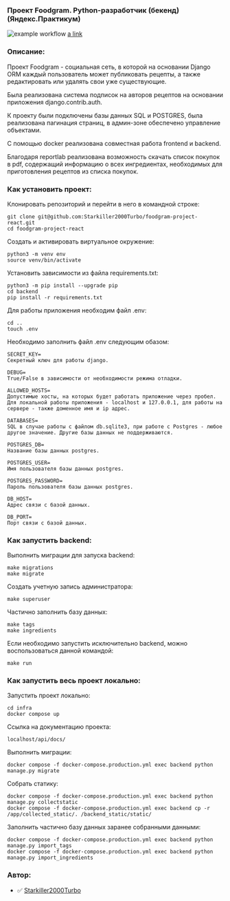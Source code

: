 ### Проект Foodgram. Python-разработчик (бекенд) (Яндекс.Практикум)

![example workflow](https://github.com/Starkiller2000Turbo/foodgram-project-react/actions/workflows/main.yml/badge.svg)
[a link](https://food-project.hopto.org/)

### Описание:

Проект Foodgram - социальная сеть, в которой на основании Django ORM каждый пользователь может публиковать рецепты, а также редактировать или удалять свои уже существующие.

Была реализована система подписок на авторов рецептов на основании приложения django.contrib.auth.

К проекту были подключены базы данных SQL и POSTGRES, была реализована пагинация страниц, в админ-зоне обеспечено управление объектами.

С помощью docker реализована совместная работа frontend и backend.

Благодаря reportlab реализована возможность скачать список покупок в pdf, содержащий информацию о всех ингредиентах, необходимых для приготовления рецептов из списка покупок.

### Как установить проект:

Клонировать репозиторий и перейти в него в командной строке:

```
git clone git@github.com:Starkiller2000Turbo/foodgram-project-react.git
cd foodgram-project-react
```

Cоздать и активировать виртуальное окружение:

```
python3 -m venv env
source venv/bin/activate
```

Установить зависимости из файла requirements.txt:

```
python3 -m pip install --upgrade pip
cd backend
pip install -r requirements.txt
```

Для работы приложения необходим файл .env:

```
cd ..
touch .env
```

Необходимо заполнить файл .env следующим обазом:

```
SECRET_KEY=  
Секретный ключ для работы django.

DEBUG=
True/False в зависимости от необходимости режима отладки.

ALLOWED_HOSTS= 
Допустимые хосты, на которых будет работать приложение через пробел. 
Для локальной работы приложения - localhost и 127.0.0.1, для работы на сервере - также доменное имя и ip адрес. 

DATABASES= 
SQL в случае работы с файлом db.sqlite3, при работе с Postgres - любое другое значение. Другие базы данных не поддерживаются.

POSTGRES_DB= 
Название базы данных postgres.

POSTGRES_USER=
Имя пользователя базы данных postgres.

POSTGRES_PASSWORD=
Пароль пользователя базы данных postgres.

DB_HOST=
Адрес связи с базой данных.

DB_PORT=
Порт связи с базой данных.

```
### Как запустить backend:

Выполнить миграции для запуска backend:

```
make migrations
make migrate
```

Создать учетную запись администратора:

```
make superuser
```

Частично заполнить базу данных:

```
make tags
make ingredients
```

Если необходимо запустить исключительно backend, можно воспользоваться данной командой:

```
make run
```

### Как запустить весь проект локально:

Запустить проект локально:

```
cd infra
docker compose up
```

Ссылка на документацию проекта:

```
localhost/api/docs/
```

Выполнить миграции:

```
docker compose -f docker-compose.production.yml exec backend python manage.py migrate
```

Собрать статику:
```
docker compose -f docker-compose.production.yml exec backend python manage.py collectstatic
docker compose -f docker-compose.production.yml exec backend cp -r /app/collected_static/. /backend_static/static/
```

Заполнить частично базу данных заранее собранными данными:
```
docker compose -f docker-compose.production.yml exec backend python manage.py import_tags
docker compose -f docker-compose.production.yml exec backend python manage.py import_ingredients
```

### Автор:

- :white_check_mark: [Starkiller2000Turbo](https://github.com/Starkiller2000Turbo)